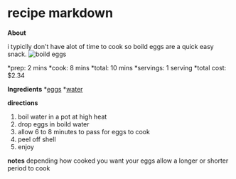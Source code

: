 # recipe markdown
 **About**

i typiclly don't have alot of time to cook so boild eggs are a quick easy snack.
![boild eggs](https://www.google.com/url?sa=i&source=images&cd=&ved=2ahUKEwi-m4GRlPHkAhUi01kKHaGgDz8QjRx6BAgBEAQ&url=https%3A%2F%2Fdownshiftology.com%2Frecipes%2Fperfect-soft-boiled-hard-boiled-eggs%2F&psig=AOvVaw3-gjOA3GSazWPjVgPgZs1Y&ust=1569678973837984)

*prep: 2 mins
*cook: 8 mins
*total: 10 mins
*servings: 1 serving
*total cost: $2.34

**Ingredients**
*[eggs](https://www.amazon.com/GRASS-NON-GMO-RANGE-COLORED-CHICKEN/dp/B06Y4ZYRTP?ref_=fsclp_pl_dp_1)
*[water](https://www.amazon.com/365-Everyday-Value-Spring-Water/dp/B074MG73P3/ref=sxin_3_pb?fpw=pantry&keywords=water+case&pd_rd_i=B074MG73P3&pd_rd_r)

**directions**
1. boil water in a pot at high heat
2. drop eggs in boild water
3. allow 6 to 8 minutes to pass for eggs to cook
4. peel off shell
5. enjoy

**notes**
depending how cooked you want your eggs allow a longer or shorter period to cook
